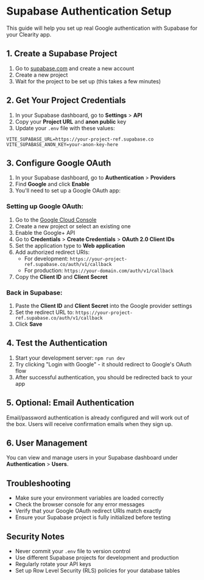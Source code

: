 # Supabase Authentication Setup

This guide will help you set up real Google authentication with Supabase for your Clearity app.

## 1. Create a Supabase Project

1. Go to [supabase.com](https://supabase.com) and create a new account
2. Create a new project
3. Wait for the project to be set up (this takes a few minutes)

## 2. Get Your Project Credentials

1. In your Supabase dashboard, go to **Settings** > **API**
2. Copy your **Project URL** and **anon public** key
3. Update your `.env` file with these values:

```env
VITE_SUPABASE_URL=https://your-project-ref.supabase.co
VITE_SUPABASE_ANON_KEY=your-anon-key-here
```

## 3. Configure Google OAuth

1. In your Supabase dashboard, go to **Authentication** > **Providers**
2. Find **Google** and click **Enable**
3. You'll need to set up a Google OAuth app:

### Setting up Google OAuth:

1. Go to the [Google Cloud Console](https://console.cloud.google.com/)
2. Create a new project or select an existing one
3. Enable the Google+ API
4. Go to **Credentials** > **Create Credentials** > **OAuth 2.0 Client IDs**
5. Set the application type to **Web application**
6. Add authorized redirect URIs:
   - For development: `https://your-project-ref.supabase.co/auth/v1/callback`
   - For production: `https://your-domain.com/auth/v1/callback`
7. Copy the **Client ID** and **Client Secret**

### Back in Supabase:

1. Paste the **Client ID** and **Client Secret** into the Google provider settings
2. Set the redirect URL to: `https://your-project-ref.supabase.co/auth/v1/callback`
3. Click **Save**

## 4. Test the Authentication

1. Start your development server: `npm run dev`
2. Try clicking "Login with Google" - it should redirect to Google's OAuth flow
3. After successful authentication, you should be redirected back to your app

## 5. Optional: Email Authentication

Email/password authentication is already configured and will work out of the box. Users will receive confirmation emails when they sign up.

## 6. User Management

You can view and manage users in your Supabase dashboard under **Authentication** > **Users**.

## Troubleshooting

- Make sure your environment variables are loaded correctly
- Check the browser console for any error messages
- Verify that your Google OAuth redirect URIs match exactly
- Ensure your Supabase project is fully initialized before testing

## Security Notes

- Never commit your `.env` file to version control
- Use different Supabase projects for development and production
- Regularly rotate your API keys
- Set up Row Level Security (RLS) policies for your database tables